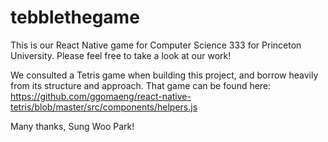 # tebblethegame


This is our React Native game for Computer Science 333 for Princeton University.  Please feel free to take a look at our work!


We consulted a Tetris game when building this project, and borrow heavily from its structure and approach.  That game can be found here: https://github.com/ggomaeng/react-native-tetris/blob/master/src/components/helpers.js

Many thanks, Sung Woo Park!
